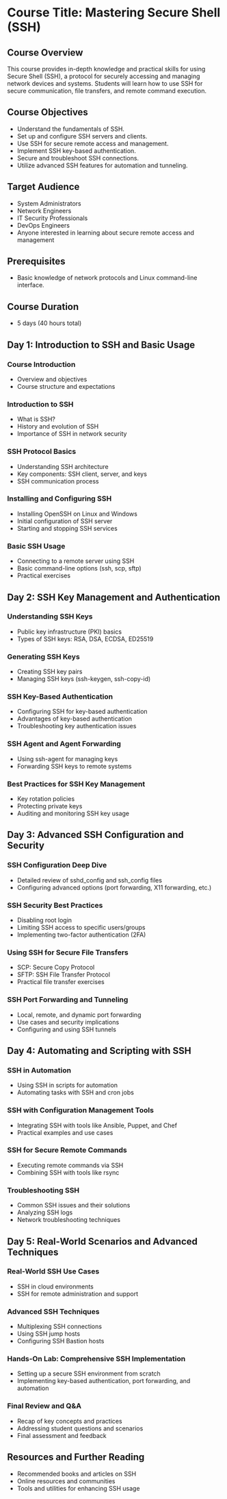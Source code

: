 # Course Title: Mastering Secure Shell (SSH)

## Course Overview
This course provides in-depth knowledge and practical skills for using Secure Shell (SSH), a protocol for securely accessing and managing network devices and systems. Students will learn how to use SSH for secure communication, file transfers, and remote command execution.

## Course Objectives
- Understand the fundamentals of SSH.
- Set up and configure SSH servers and clients.
- Use SSH for secure remote access and management.
- Implement SSH key-based authentication.
- Secure and troubleshoot SSH connections.
- Utilize advanced SSH features for automation and tunneling.

## Target Audience
- System Administrators
- Network Engineers
- IT Security Professionals
- DevOps Engineers
- Anyone interested in learning about secure remote access and management

## Prerequisites
- Basic knowledge of network protocols and Linux command-line interface.

## Course Duration
- 5 days (40 hours total)

## Day 1: Introduction to SSH and Basic Usage

### Course Introduction
- Overview and objectives
- Course structure and expectations

### Introduction to SSH
- What is SSH?
- History and evolution of SSH
- Importance of SSH in network security

### SSH Protocol Basics
- Understanding SSH architecture
- Key components: SSH client, server, and keys
- SSH communication process

### Installing and Configuring SSH
- Installing OpenSSH on Linux and Windows
- Initial configuration of SSH server
- Starting and stopping SSH services

### Basic SSH Usage
- Connecting to a remote server using SSH
- Basic command-line options (ssh, scp, sftp)
- Practical exercises

## Day 2: SSH Key Management and Authentication

### Understanding SSH Keys
- Public key infrastructure (PKI) basics
- Types of SSH keys: RSA, DSA, ECDSA, ED25519

### Generating SSH Keys
- Creating SSH key pairs
- Managing SSH keys (ssh-keygen, ssh-copy-id)

### SSH Key-Based Authentication
- Configuring SSH for key-based authentication
- Advantages of key-based authentication
- Troubleshooting key authentication issues

### SSH Agent and Agent Forwarding
- Using ssh-agent for managing keys
- Forwarding SSH keys to remote systems

### Best Practices for SSH Key Management
- Key rotation policies
- Protecting private keys
- Auditing and monitoring SSH key usage

## Day 3: Advanced SSH Configuration and Security

### SSH Configuration Deep Dive
- Detailed review of sshd_config and ssh_config files
- Configuring advanced options (port forwarding, X11 forwarding, etc.)

### SSH Security Best Practices
- Disabling root login
- Limiting SSH access to specific users/groups
- Implementing two-factor authentication (2FA)

### Using SSH for Secure File Transfers
- SCP: Secure Copy Protocol
- SFTP: SSH File Transfer Protocol
- Practical file transfer exercises

### SSH Port Forwarding and Tunneling
- Local, remote, and dynamic port forwarding
- Use cases and security implications
- Configuring and using SSH tunnels

## Day 4: Automating and Scripting with SSH

### SSH in Automation
- Using SSH in scripts for automation
- Automating tasks with SSH and cron jobs

### SSH with Configuration Management Tools
- Integrating SSH with tools like Ansible, Puppet, and Chef
- Practical examples and use cases

### SSH for Secure Remote Commands
- Executing remote commands via SSH
- Combining SSH with tools like rsync

### Troubleshooting SSH
- Common SSH issues and their solutions
- Analyzing SSH logs
- Network troubleshooting techniques

## Day 5: Real-World Scenarios and Advanced Techniques

### Real-World SSH Use Cases
- SSH in cloud environments
- SSH for remote administration and support

### Advanced SSH Techniques
- Multiplexing SSH connections
- Using SSH jump hosts
- Configuring SSH Bastion hosts

### Hands-On Lab: Comprehensive SSH Implementation
- Setting up a secure SSH environment from scratch
- Implementing key-based authentication, port forwarding, and automation

### Final Review and Q&A
- Recap of key concepts and practices
- Addressing student questions and scenarios
- Final assessment and feedback

## Resources and Further Reading
- Recommended books and articles on SSH
- Online resources and communities
- Tools and utilities for enhancing SSH usage
